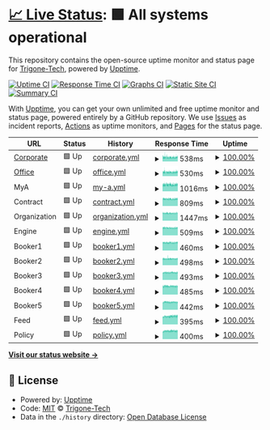 # [📈 Live Status](https://Trigone-Tech.github.io/upptime): <!--live status--> **🟩 All systems operational**

This repository contains the open-source uptime monitor and status page for [Trigone-Tech](https://Trigone-Tech.github.io/upptime), powered by [Upptime](https://github.com/upptime/upptime).

[![Uptime CI](https://github.com/Trigone-Tech/upptime/workflows/Uptime%20CI/badge.svg)](https://github.com/Trigone-Tech/upptime/actions?query=workflow%3A%22Uptime+CI%22)
[![Response Time CI](https://github.com/Trigone-Tech/upptime/workflows/Response%20Time%20CI/badge.svg)](https://github.com/Trigone-Tech/upptime/actions?query=workflow%3A%22Response+Time+CI%22)
[![Graphs CI](https://github.com/Trigone-Tech/upptime/workflows/Graphs%20CI/badge.svg)](https://github.com/Trigone-Tech/upptime/actions?query=workflow%3A%22Graphs+CI%22)
[![Static Site CI](https://github.com/Trigone-Tech/upptime/workflows/Static%20Site%20CI/badge.svg)](https://github.com/Trigone-Tech/upptime/actions?query=workflow%3A%22Static+Site+CI%22)
[![Summary CI](https://github.com/Trigone-Tech/upptime/workflows/Summary%20CI/badge.svg)](https://github.com/Trigone-Tech/upptime/actions?query=workflow%3A%22Summary+CI%22)

With [Upptime](https://upptime.js.org), you can get your own unlimited and free uptime monitor and status page, powered entirely by a GitHub repository. We use [Issues](https://github.com/Trigone-Tech/upptime/issues) as incident reports, [Actions](https://github.com/Trigone-Tech/upptime/actions) as uptime monitors, and [Pages](https://Trigone-Tech.github.io/upptime) for the status page.

<!--start: status pages-->
<!-- This summary is generated by Upptime (https://github.com/upptime/upptime) -->
<!-- Do not edit this manually, your changes will be overwritten -->
<!-- prettier-ignore -->
| URL | Status | History | Response Time | Uptime |
| --- | ------ | ------- | ------------- | ------ |
| <img alt="" src="https://icons.duckduckgo.com/ip3/corporate.ayruu.com.ico" height="13"> [Corporate](https://corporate.ayruu.com) | 🟩 Up | [corporate.yml](https://github.com/Trigone-Tech/upptime/commits/HEAD/history/corporate.yml) | <details><summary><img alt="Response time graph" src="./graphs/corporate/response-time-week.png" height="20"> 538ms</summary><br><a href="https://live.ayruu.com/history/corporate"><img alt="Response time 564" src="https://img.shields.io/endpoint?url=https%3A%2F%2Fraw.githubusercontent.com%2FTrigone-Tech%2Fupptime%2FHEAD%2Fapi%2Fcorporate%2Fresponse-time.json"></a><br><a href="https://live.ayruu.com/history/corporate"><img alt="24-hour response time 573" src="https://img.shields.io/endpoint?url=https%3A%2F%2Fraw.githubusercontent.com%2FTrigone-Tech%2Fupptime%2FHEAD%2Fapi%2Fcorporate%2Fresponse-time-day.json"></a><br><a href="https://live.ayruu.com/history/corporate"><img alt="7-day response time 538" src="https://img.shields.io/endpoint?url=https%3A%2F%2Fraw.githubusercontent.com%2FTrigone-Tech%2Fupptime%2FHEAD%2Fapi%2Fcorporate%2Fresponse-time-week.json"></a><br><a href="https://live.ayruu.com/history/corporate"><img alt="30-day response time 538" src="https://img.shields.io/endpoint?url=https%3A%2F%2Fraw.githubusercontent.com%2FTrigone-Tech%2Fupptime%2FHEAD%2Fapi%2Fcorporate%2Fresponse-time-month.json"></a><br><a href="https://live.ayruu.com/history/corporate"><img alt="1-year response time 564" src="https://img.shields.io/endpoint?url=https%3A%2F%2Fraw.githubusercontent.com%2FTrigone-Tech%2Fupptime%2FHEAD%2Fapi%2Fcorporate%2Fresponse-time-year.json"></a></details> | <details><summary><a href="https://live.ayruu.com/history/corporate">100.00%</a></summary><a href="https://live.ayruu.com/history/corporate"><img alt="All-time uptime 100.00%" src="https://img.shields.io/endpoint?url=https%3A%2F%2Fraw.githubusercontent.com%2FTrigone-Tech%2Fupptime%2FHEAD%2Fapi%2Fcorporate%2Fuptime.json"></a><br><a href="https://live.ayruu.com/history/corporate"><img alt="24-hour uptime 100.00%" src="https://img.shields.io/endpoint?url=https%3A%2F%2Fraw.githubusercontent.com%2FTrigone-Tech%2Fupptime%2FHEAD%2Fapi%2Fcorporate%2Fuptime-day.json"></a><br><a href="https://live.ayruu.com/history/corporate"><img alt="7-day uptime 100.00%" src="https://img.shields.io/endpoint?url=https%3A%2F%2Fraw.githubusercontent.com%2FTrigone-Tech%2Fupptime%2FHEAD%2Fapi%2Fcorporate%2Fuptime-week.json"></a><br><a href="https://live.ayruu.com/history/corporate"><img alt="30-day uptime 100.00%" src="https://img.shields.io/endpoint?url=https%3A%2F%2Fraw.githubusercontent.com%2FTrigone-Tech%2Fupptime%2FHEAD%2Fapi%2Fcorporate%2Fuptime-month.json"></a><br><a href="https://live.ayruu.com/history/corporate"><img alt="1-year uptime 100.00%" src="https://img.shields.io/endpoint?url=https%3A%2F%2Fraw.githubusercontent.com%2FTrigone-Tech%2Fupptime%2FHEAD%2Fapi%2Fcorporate%2Fuptime-year.json"></a></details>
| <img alt="" src="https://icons.duckduckgo.com/ip3/office.ayruu.com.ico" height="13"> [Office](https://office.ayruu.com) | 🟩 Up | [office.yml](https://github.com/Trigone-Tech/upptime/commits/HEAD/history/office.yml) | <details><summary><img alt="Response time graph" src="./graphs/office/response-time-week.png" height="20"> 530ms</summary><br><a href="https://live.ayruu.com/history/office"><img alt="Response time 553" src="https://img.shields.io/endpoint?url=https%3A%2F%2Fraw.githubusercontent.com%2FTrigone-Tech%2Fupptime%2FHEAD%2Fapi%2Foffice%2Fresponse-time.json"></a><br><a href="https://live.ayruu.com/history/office"><img alt="24-hour response time 577" src="https://img.shields.io/endpoint?url=https%3A%2F%2Fraw.githubusercontent.com%2FTrigone-Tech%2Fupptime%2FHEAD%2Fapi%2Foffice%2Fresponse-time-day.json"></a><br><a href="https://live.ayruu.com/history/office"><img alt="7-day response time 530" src="https://img.shields.io/endpoint?url=https%3A%2F%2Fraw.githubusercontent.com%2FTrigone-Tech%2Fupptime%2FHEAD%2Fapi%2Foffice%2Fresponse-time-week.json"></a><br><a href="https://live.ayruu.com/history/office"><img alt="30-day response time 526" src="https://img.shields.io/endpoint?url=https%3A%2F%2Fraw.githubusercontent.com%2FTrigone-Tech%2Fupptime%2FHEAD%2Fapi%2Foffice%2Fresponse-time-month.json"></a><br><a href="https://live.ayruu.com/history/office"><img alt="1-year response time 553" src="https://img.shields.io/endpoint?url=https%3A%2F%2Fraw.githubusercontent.com%2FTrigone-Tech%2Fupptime%2FHEAD%2Fapi%2Foffice%2Fresponse-time-year.json"></a></details> | <details><summary><a href="https://live.ayruu.com/history/office">100.00%</a></summary><a href="https://live.ayruu.com/history/office"><img alt="All-time uptime 100.00%" src="https://img.shields.io/endpoint?url=https%3A%2F%2Fraw.githubusercontent.com%2FTrigone-Tech%2Fupptime%2FHEAD%2Fapi%2Foffice%2Fuptime.json"></a><br><a href="https://live.ayruu.com/history/office"><img alt="24-hour uptime 100.00%" src="https://img.shields.io/endpoint?url=https%3A%2F%2Fraw.githubusercontent.com%2FTrigone-Tech%2Fupptime%2FHEAD%2Fapi%2Foffice%2Fuptime-day.json"></a><br><a href="https://live.ayruu.com/history/office"><img alt="7-day uptime 100.00%" src="https://img.shields.io/endpoint?url=https%3A%2F%2Fraw.githubusercontent.com%2FTrigone-Tech%2Fupptime%2FHEAD%2Fapi%2Foffice%2Fuptime-week.json"></a><br><a href="https://live.ayruu.com/history/office"><img alt="30-day uptime 100.00%" src="https://img.shields.io/endpoint?url=https%3A%2F%2Fraw.githubusercontent.com%2FTrigone-Tech%2Fupptime%2FHEAD%2Fapi%2Foffice%2Fuptime-month.json"></a><br><a href="https://live.ayruu.com/history/office"><img alt="1-year uptime 100.00%" src="https://img.shields.io/endpoint?url=https%3A%2F%2Fraw.githubusercontent.com%2FTrigone-Tech%2Fupptime%2FHEAD%2Fapi%2Foffice%2Fuptime-year.json"></a></details>
| <img alt="" src="https://icons.duckduckgo.com/ip3/null.ico" height="13"> MyA | 🟩 Up | [my-a.yml](https://github.com/Trigone-Tech/upptime/commits/HEAD/history/my-a.yml) | <details><summary><img alt="Response time graph" src="./graphs/my-a/response-time-week.png" height="20"> 1016ms</summary><br><a href="https://live.ayruu.com/history/my-a"><img alt="Response time 843" src="https://img.shields.io/endpoint?url=https%3A%2F%2Fraw.githubusercontent.com%2FTrigone-Tech%2Fupptime%2FHEAD%2Fapi%2Fmy-a%2Fresponse-time.json"></a><br><a href="https://live.ayruu.com/history/my-a"><img alt="24-hour response time 1069" src="https://img.shields.io/endpoint?url=https%3A%2F%2Fraw.githubusercontent.com%2FTrigone-Tech%2Fupptime%2FHEAD%2Fapi%2Fmy-a%2Fresponse-time-day.json"></a><br><a href="https://live.ayruu.com/history/my-a"><img alt="7-day response time 1016" src="https://img.shields.io/endpoint?url=https%3A%2F%2Fraw.githubusercontent.com%2FTrigone-Tech%2Fupptime%2FHEAD%2Fapi%2Fmy-a%2Fresponse-time-week.json"></a><br><a href="https://live.ayruu.com/history/my-a"><img alt="30-day response time 860" src="https://img.shields.io/endpoint?url=https%3A%2F%2Fraw.githubusercontent.com%2FTrigone-Tech%2Fupptime%2FHEAD%2Fapi%2Fmy-a%2Fresponse-time-month.json"></a><br><a href="https://live.ayruu.com/history/my-a"><img alt="1-year response time 843" src="https://img.shields.io/endpoint?url=https%3A%2F%2Fraw.githubusercontent.com%2FTrigone-Tech%2Fupptime%2FHEAD%2Fapi%2Fmy-a%2Fresponse-time-year.json"></a></details> | <details><summary><a href="https://live.ayruu.com/history/my-a">100.00%</a></summary><a href="https://live.ayruu.com/history/my-a"><img alt="All-time uptime 100.00%" src="https://img.shields.io/endpoint?url=https%3A%2F%2Fraw.githubusercontent.com%2FTrigone-Tech%2Fupptime%2FHEAD%2Fapi%2Fmy-a%2Fuptime.json"></a><br><a href="https://live.ayruu.com/history/my-a"><img alt="24-hour uptime 100.00%" src="https://img.shields.io/endpoint?url=https%3A%2F%2Fraw.githubusercontent.com%2FTrigone-Tech%2Fupptime%2FHEAD%2Fapi%2Fmy-a%2Fuptime-day.json"></a><br><a href="https://live.ayruu.com/history/my-a"><img alt="7-day uptime 100.00%" src="https://img.shields.io/endpoint?url=https%3A%2F%2Fraw.githubusercontent.com%2FTrigone-Tech%2Fupptime%2FHEAD%2Fapi%2Fmy-a%2Fuptime-week.json"></a><br><a href="https://live.ayruu.com/history/my-a"><img alt="30-day uptime 100.00%" src="https://img.shields.io/endpoint?url=https%3A%2F%2Fraw.githubusercontent.com%2FTrigone-Tech%2Fupptime%2FHEAD%2Fapi%2Fmy-a%2Fuptime-month.json"></a><br><a href="https://live.ayruu.com/history/my-a"><img alt="1-year uptime 100.00%" src="https://img.shields.io/endpoint?url=https%3A%2F%2Fraw.githubusercontent.com%2FTrigone-Tech%2Fupptime%2FHEAD%2Fapi%2Fmy-a%2Fuptime-year.json"></a></details>
| <img alt="" src="https://icons.duckduckgo.com/ip3/null.ico" height="13"> Contract | 🟩 Up | [contract.yml](https://github.com/Trigone-Tech/upptime/commits/HEAD/history/contract.yml) | <details><summary><img alt="Response time graph" src="./graphs/contract/response-time-week.png" height="20"> 809ms</summary><br><a href="https://live.ayruu.com/history/contract"><img alt="Response time 659" src="https://img.shields.io/endpoint?url=https%3A%2F%2Fraw.githubusercontent.com%2FTrigone-Tech%2Fupptime%2FHEAD%2Fapi%2Fcontract%2Fresponse-time.json"></a><br><a href="https://live.ayruu.com/history/contract"><img alt="24-hour response time 827" src="https://img.shields.io/endpoint?url=https%3A%2F%2Fraw.githubusercontent.com%2FTrigone-Tech%2Fupptime%2FHEAD%2Fapi%2Fcontract%2Fresponse-time-day.json"></a><br><a href="https://live.ayruu.com/history/contract"><img alt="7-day response time 809" src="https://img.shields.io/endpoint?url=https%3A%2F%2Fraw.githubusercontent.com%2FTrigone-Tech%2Fupptime%2FHEAD%2Fapi%2Fcontract%2Fresponse-time-week.json"></a><br><a href="https://live.ayruu.com/history/contract"><img alt="30-day response time 810" src="https://img.shields.io/endpoint?url=https%3A%2F%2Fraw.githubusercontent.com%2FTrigone-Tech%2Fupptime%2FHEAD%2Fapi%2Fcontract%2Fresponse-time-month.json"></a><br><a href="https://live.ayruu.com/history/contract"><img alt="1-year response time 659" src="https://img.shields.io/endpoint?url=https%3A%2F%2Fraw.githubusercontent.com%2FTrigone-Tech%2Fupptime%2FHEAD%2Fapi%2Fcontract%2Fresponse-time-year.json"></a></details> | <details><summary><a href="https://live.ayruu.com/history/contract">100.00%</a></summary><a href="https://live.ayruu.com/history/contract"><img alt="All-time uptime 100.00%" src="https://img.shields.io/endpoint?url=https%3A%2F%2Fraw.githubusercontent.com%2FTrigone-Tech%2Fupptime%2FHEAD%2Fapi%2Fcontract%2Fuptime.json"></a><br><a href="https://live.ayruu.com/history/contract"><img alt="24-hour uptime 100.00%" src="https://img.shields.io/endpoint?url=https%3A%2F%2Fraw.githubusercontent.com%2FTrigone-Tech%2Fupptime%2FHEAD%2Fapi%2Fcontract%2Fuptime-day.json"></a><br><a href="https://live.ayruu.com/history/contract"><img alt="7-day uptime 100.00%" src="https://img.shields.io/endpoint?url=https%3A%2F%2Fraw.githubusercontent.com%2FTrigone-Tech%2Fupptime%2FHEAD%2Fapi%2Fcontract%2Fuptime-week.json"></a><br><a href="https://live.ayruu.com/history/contract"><img alt="30-day uptime 100.00%" src="https://img.shields.io/endpoint?url=https%3A%2F%2Fraw.githubusercontent.com%2FTrigone-Tech%2Fupptime%2FHEAD%2Fapi%2Fcontract%2Fuptime-month.json"></a><br><a href="https://live.ayruu.com/history/contract"><img alt="1-year uptime 100.00%" src="https://img.shields.io/endpoint?url=https%3A%2F%2Fraw.githubusercontent.com%2FTrigone-Tech%2Fupptime%2FHEAD%2Fapi%2Fcontract%2Fuptime-year.json"></a></details>
| <img alt="" src="https://icons.duckduckgo.com/ip3/null.ico" height="13"> Organization | 🟩 Up | [organization.yml](https://github.com/Trigone-Tech/upptime/commits/HEAD/history/organization.yml) | <details><summary><img alt="Response time graph" src="./graphs/organization/response-time-week.png" height="20"> 1447ms</summary><br><a href="https://live.ayruu.com/history/organization"><img alt="Response time 1159" src="https://img.shields.io/endpoint?url=https%3A%2F%2Fraw.githubusercontent.com%2FTrigone-Tech%2Fupptime%2FHEAD%2Fapi%2Forganization%2Fresponse-time.json"></a><br><a href="https://live.ayruu.com/history/organization"><img alt="24-hour response time 1452" src="https://img.shields.io/endpoint?url=https%3A%2F%2Fraw.githubusercontent.com%2FTrigone-Tech%2Fupptime%2FHEAD%2Fapi%2Forganization%2Fresponse-time-day.json"></a><br><a href="https://live.ayruu.com/history/organization"><img alt="7-day response time 1447" src="https://img.shields.io/endpoint?url=https%3A%2F%2Fraw.githubusercontent.com%2FTrigone-Tech%2Fupptime%2FHEAD%2Fapi%2Forganization%2Fresponse-time-week.json"></a><br><a href="https://live.ayruu.com/history/organization"><img alt="30-day response time 1440" src="https://img.shields.io/endpoint?url=https%3A%2F%2Fraw.githubusercontent.com%2FTrigone-Tech%2Fupptime%2FHEAD%2Fapi%2Forganization%2Fresponse-time-month.json"></a><br><a href="https://live.ayruu.com/history/organization"><img alt="1-year response time 1159" src="https://img.shields.io/endpoint?url=https%3A%2F%2Fraw.githubusercontent.com%2FTrigone-Tech%2Fupptime%2FHEAD%2Fapi%2Forganization%2Fresponse-time-year.json"></a></details> | <details><summary><a href="https://live.ayruu.com/history/organization">100.00%</a></summary><a href="https://live.ayruu.com/history/organization"><img alt="All-time uptime 100.00%" src="https://img.shields.io/endpoint?url=https%3A%2F%2Fraw.githubusercontent.com%2FTrigone-Tech%2Fupptime%2FHEAD%2Fapi%2Forganization%2Fuptime.json"></a><br><a href="https://live.ayruu.com/history/organization"><img alt="24-hour uptime 100.00%" src="https://img.shields.io/endpoint?url=https%3A%2F%2Fraw.githubusercontent.com%2FTrigone-Tech%2Fupptime%2FHEAD%2Fapi%2Forganization%2Fuptime-day.json"></a><br><a href="https://live.ayruu.com/history/organization"><img alt="7-day uptime 100.00%" src="https://img.shields.io/endpoint?url=https%3A%2F%2Fraw.githubusercontent.com%2FTrigone-Tech%2Fupptime%2FHEAD%2Fapi%2Forganization%2Fuptime-week.json"></a><br><a href="https://live.ayruu.com/history/organization"><img alt="30-day uptime 100.00%" src="https://img.shields.io/endpoint?url=https%3A%2F%2Fraw.githubusercontent.com%2FTrigone-Tech%2Fupptime%2FHEAD%2Fapi%2Forganization%2Fuptime-month.json"></a><br><a href="https://live.ayruu.com/history/organization"><img alt="1-year uptime 100.00%" src="https://img.shields.io/endpoint?url=https%3A%2F%2Fraw.githubusercontent.com%2FTrigone-Tech%2Fupptime%2FHEAD%2Fapi%2Forganization%2Fuptime-year.json"></a></details>
| <img alt="" src="https://icons.duckduckgo.com/ip3/null.ico" height="13"> Engine | 🟩 Up | [engine.yml](https://github.com/Trigone-Tech/upptime/commits/HEAD/history/engine.yml) | <details><summary><img alt="Response time graph" src="./graphs/engine/response-time-week.png" height="20"> 509ms</summary><br><a href="https://live.ayruu.com/history/engine"><img alt="Response time 323" src="https://img.shields.io/endpoint?url=https%3A%2F%2Fraw.githubusercontent.com%2FTrigone-Tech%2Fupptime%2FHEAD%2Fapi%2Fengine%2Fresponse-time.json"></a><br><a href="https://live.ayruu.com/history/engine"><img alt="24-hour response time 513" src="https://img.shields.io/endpoint?url=https%3A%2F%2Fraw.githubusercontent.com%2FTrigone-Tech%2Fupptime%2FHEAD%2Fapi%2Fengine%2Fresponse-time-day.json"></a><br><a href="https://live.ayruu.com/history/engine"><img alt="7-day response time 509" src="https://img.shields.io/endpoint?url=https%3A%2F%2Fraw.githubusercontent.com%2FTrigone-Tech%2Fupptime%2FHEAD%2Fapi%2Fengine%2Fresponse-time-week.json"></a><br><a href="https://live.ayruu.com/history/engine"><img alt="30-day response time 499" src="https://img.shields.io/endpoint?url=https%3A%2F%2Fraw.githubusercontent.com%2FTrigone-Tech%2Fupptime%2FHEAD%2Fapi%2Fengine%2Fresponse-time-month.json"></a><br><a href="https://live.ayruu.com/history/engine"><img alt="1-year response time 323" src="https://img.shields.io/endpoint?url=https%3A%2F%2Fraw.githubusercontent.com%2FTrigone-Tech%2Fupptime%2FHEAD%2Fapi%2Fengine%2Fresponse-time-year.json"></a></details> | <details><summary><a href="https://live.ayruu.com/history/engine">100.00%</a></summary><a href="https://live.ayruu.com/history/engine"><img alt="All-time uptime 100.00%" src="https://img.shields.io/endpoint?url=https%3A%2F%2Fraw.githubusercontent.com%2FTrigone-Tech%2Fupptime%2FHEAD%2Fapi%2Fengine%2Fuptime.json"></a><br><a href="https://live.ayruu.com/history/engine"><img alt="24-hour uptime 100.00%" src="https://img.shields.io/endpoint?url=https%3A%2F%2Fraw.githubusercontent.com%2FTrigone-Tech%2Fupptime%2FHEAD%2Fapi%2Fengine%2Fuptime-day.json"></a><br><a href="https://live.ayruu.com/history/engine"><img alt="7-day uptime 100.00%" src="https://img.shields.io/endpoint?url=https%3A%2F%2Fraw.githubusercontent.com%2FTrigone-Tech%2Fupptime%2FHEAD%2Fapi%2Fengine%2Fuptime-week.json"></a><br><a href="https://live.ayruu.com/history/engine"><img alt="30-day uptime 100.00%" src="https://img.shields.io/endpoint?url=https%3A%2F%2Fraw.githubusercontent.com%2FTrigone-Tech%2Fupptime%2FHEAD%2Fapi%2Fengine%2Fuptime-month.json"></a><br><a href="https://live.ayruu.com/history/engine"><img alt="1-year uptime 100.00%" src="https://img.shields.io/endpoint?url=https%3A%2F%2Fraw.githubusercontent.com%2FTrigone-Tech%2Fupptime%2FHEAD%2Fapi%2Fengine%2Fuptime-year.json"></a></details>
| <img alt="" src="https://icons.duckduckgo.com/ip3/null.ico" height="13"> Booker1 | 🟩 Up | [booker1.yml](https://github.com/Trigone-Tech/upptime/commits/HEAD/history/booker1.yml) | <details><summary><img alt="Response time graph" src="./graphs/booker1/response-time-week.png" height="20"> 460ms</summary><br><a href="https://live.ayruu.com/history/booker1"><img alt="Response time 295" src="https://img.shields.io/endpoint?url=https%3A%2F%2Fraw.githubusercontent.com%2FTrigone-Tech%2Fupptime%2FHEAD%2Fapi%2Fbooker1%2Fresponse-time.json"></a><br><a href="https://live.ayruu.com/history/booker1"><img alt="24-hour response time 466" src="https://img.shields.io/endpoint?url=https%3A%2F%2Fraw.githubusercontent.com%2FTrigone-Tech%2Fupptime%2FHEAD%2Fapi%2Fbooker1%2Fresponse-time-day.json"></a><br><a href="https://live.ayruu.com/history/booker1"><img alt="7-day response time 460" src="https://img.shields.io/endpoint?url=https%3A%2F%2Fraw.githubusercontent.com%2FTrigone-Tech%2Fupptime%2FHEAD%2Fapi%2Fbooker1%2Fresponse-time-week.json"></a><br><a href="https://live.ayruu.com/history/booker1"><img alt="30-day response time 470" src="https://img.shields.io/endpoint?url=https%3A%2F%2Fraw.githubusercontent.com%2FTrigone-Tech%2Fupptime%2FHEAD%2Fapi%2Fbooker1%2Fresponse-time-month.json"></a><br><a href="https://live.ayruu.com/history/booker1"><img alt="1-year response time 295" src="https://img.shields.io/endpoint?url=https%3A%2F%2Fraw.githubusercontent.com%2FTrigone-Tech%2Fupptime%2FHEAD%2Fapi%2Fbooker1%2Fresponse-time-year.json"></a></details> | <details><summary><a href="https://live.ayruu.com/history/booker1">100.00%</a></summary><a href="https://live.ayruu.com/history/booker1"><img alt="All-time uptime 96.68%" src="https://img.shields.io/endpoint?url=https%3A%2F%2Fraw.githubusercontent.com%2FTrigone-Tech%2Fupptime%2FHEAD%2Fapi%2Fbooker1%2Fuptime.json"></a><br><a href="https://live.ayruu.com/history/booker1"><img alt="24-hour uptime 100.00%" src="https://img.shields.io/endpoint?url=https%3A%2F%2Fraw.githubusercontent.com%2FTrigone-Tech%2Fupptime%2FHEAD%2Fapi%2Fbooker1%2Fuptime-day.json"></a><br><a href="https://live.ayruu.com/history/booker1"><img alt="7-day uptime 100.00%" src="https://img.shields.io/endpoint?url=https%3A%2F%2Fraw.githubusercontent.com%2FTrigone-Tech%2Fupptime%2FHEAD%2Fapi%2Fbooker1%2Fuptime-week.json"></a><br><a href="https://live.ayruu.com/history/booker1"><img alt="30-day uptime 100.00%" src="https://img.shields.io/endpoint?url=https%3A%2F%2Fraw.githubusercontent.com%2FTrigone-Tech%2Fupptime%2FHEAD%2Fapi%2Fbooker1%2Fuptime-month.json"></a><br><a href="https://live.ayruu.com/history/booker1"><img alt="1-year uptime 96.68%" src="https://img.shields.io/endpoint?url=https%3A%2F%2Fraw.githubusercontent.com%2FTrigone-Tech%2Fupptime%2FHEAD%2Fapi%2Fbooker1%2Fuptime-year.json"></a></details>
| <img alt="" src="https://icons.duckduckgo.com/ip3/null.ico" height="13"> Booker2 | 🟩 Up | [booker2.yml](https://github.com/Trigone-Tech/upptime/commits/HEAD/history/booker2.yml) | <details><summary><img alt="Response time graph" src="./graphs/booker2/response-time-week.png" height="20"> 498ms</summary><br><a href="https://live.ayruu.com/history/booker2"><img alt="Response time 333" src="https://img.shields.io/endpoint?url=https%3A%2F%2Fraw.githubusercontent.com%2FTrigone-Tech%2Fupptime%2FHEAD%2Fapi%2Fbooker2%2Fresponse-time.json"></a><br><a href="https://live.ayruu.com/history/booker2"><img alt="24-hour response time 504" src="https://img.shields.io/endpoint?url=https%3A%2F%2Fraw.githubusercontent.com%2FTrigone-Tech%2Fupptime%2FHEAD%2Fapi%2Fbooker2%2Fresponse-time-day.json"></a><br><a href="https://live.ayruu.com/history/booker2"><img alt="7-day response time 498" src="https://img.shields.io/endpoint?url=https%3A%2F%2Fraw.githubusercontent.com%2FTrigone-Tech%2Fupptime%2FHEAD%2Fapi%2Fbooker2%2Fresponse-time-week.json"></a><br><a href="https://live.ayruu.com/history/booker2"><img alt="30-day response time 507" src="https://img.shields.io/endpoint?url=https%3A%2F%2Fraw.githubusercontent.com%2FTrigone-Tech%2Fupptime%2FHEAD%2Fapi%2Fbooker2%2Fresponse-time-month.json"></a><br><a href="https://live.ayruu.com/history/booker2"><img alt="1-year response time 333" src="https://img.shields.io/endpoint?url=https%3A%2F%2Fraw.githubusercontent.com%2FTrigone-Tech%2Fupptime%2FHEAD%2Fapi%2Fbooker2%2Fresponse-time-year.json"></a></details> | <details><summary><a href="https://live.ayruu.com/history/booker2">100.00%</a></summary><a href="https://live.ayruu.com/history/booker2"><img alt="All-time uptime 96.68%" src="https://img.shields.io/endpoint?url=https%3A%2F%2Fraw.githubusercontent.com%2FTrigone-Tech%2Fupptime%2FHEAD%2Fapi%2Fbooker2%2Fuptime.json"></a><br><a href="https://live.ayruu.com/history/booker2"><img alt="24-hour uptime 100.00%" src="https://img.shields.io/endpoint?url=https%3A%2F%2Fraw.githubusercontent.com%2FTrigone-Tech%2Fupptime%2FHEAD%2Fapi%2Fbooker2%2Fuptime-day.json"></a><br><a href="https://live.ayruu.com/history/booker2"><img alt="7-day uptime 100.00%" src="https://img.shields.io/endpoint?url=https%3A%2F%2Fraw.githubusercontent.com%2FTrigone-Tech%2Fupptime%2FHEAD%2Fapi%2Fbooker2%2Fuptime-week.json"></a><br><a href="https://live.ayruu.com/history/booker2"><img alt="30-day uptime 100.00%" src="https://img.shields.io/endpoint?url=https%3A%2F%2Fraw.githubusercontent.com%2FTrigone-Tech%2Fupptime%2FHEAD%2Fapi%2Fbooker2%2Fuptime-month.json"></a><br><a href="https://live.ayruu.com/history/booker2"><img alt="1-year uptime 96.68%" src="https://img.shields.io/endpoint?url=https%3A%2F%2Fraw.githubusercontent.com%2FTrigone-Tech%2Fupptime%2FHEAD%2Fapi%2Fbooker2%2Fuptime-year.json"></a></details>
| <img alt="" src="https://icons.duckduckgo.com/ip3/null.ico" height="13"> Booker3 | 🟩 Up | [booker3.yml](https://github.com/Trigone-Tech/upptime/commits/HEAD/history/booker3.yml) | <details><summary><img alt="Response time graph" src="./graphs/booker3/response-time-week.png" height="20"> 493ms</summary><br><a href="https://live.ayruu.com/history/booker3"><img alt="Response time 325" src="https://img.shields.io/endpoint?url=https%3A%2F%2Fraw.githubusercontent.com%2FTrigone-Tech%2Fupptime%2FHEAD%2Fapi%2Fbooker3%2Fresponse-time.json"></a><br><a href="https://live.ayruu.com/history/booker3"><img alt="24-hour response time 501" src="https://img.shields.io/endpoint?url=https%3A%2F%2Fraw.githubusercontent.com%2FTrigone-Tech%2Fupptime%2FHEAD%2Fapi%2Fbooker3%2Fresponse-time-day.json"></a><br><a href="https://live.ayruu.com/history/booker3"><img alt="7-day response time 493" src="https://img.shields.io/endpoint?url=https%3A%2F%2Fraw.githubusercontent.com%2FTrigone-Tech%2Fupptime%2FHEAD%2Fapi%2Fbooker3%2Fresponse-time-week.json"></a><br><a href="https://live.ayruu.com/history/booker3"><img alt="30-day response time 499" src="https://img.shields.io/endpoint?url=https%3A%2F%2Fraw.githubusercontent.com%2FTrigone-Tech%2Fupptime%2FHEAD%2Fapi%2Fbooker3%2Fresponse-time-month.json"></a><br><a href="https://live.ayruu.com/history/booker3"><img alt="1-year response time 325" src="https://img.shields.io/endpoint?url=https%3A%2F%2Fraw.githubusercontent.com%2FTrigone-Tech%2Fupptime%2FHEAD%2Fapi%2Fbooker3%2Fresponse-time-year.json"></a></details> | <details><summary><a href="https://live.ayruu.com/history/booker3">100.00%</a></summary><a href="https://live.ayruu.com/history/booker3"><img alt="All-time uptime 100.00%" src="https://img.shields.io/endpoint?url=https%3A%2F%2Fraw.githubusercontent.com%2FTrigone-Tech%2Fupptime%2FHEAD%2Fapi%2Fbooker3%2Fuptime.json"></a><br><a href="https://live.ayruu.com/history/booker3"><img alt="24-hour uptime 100.00%" src="https://img.shields.io/endpoint?url=https%3A%2F%2Fraw.githubusercontent.com%2FTrigone-Tech%2Fupptime%2FHEAD%2Fapi%2Fbooker3%2Fuptime-day.json"></a><br><a href="https://live.ayruu.com/history/booker3"><img alt="7-day uptime 100.00%" src="https://img.shields.io/endpoint?url=https%3A%2F%2Fraw.githubusercontent.com%2FTrigone-Tech%2Fupptime%2FHEAD%2Fapi%2Fbooker3%2Fuptime-week.json"></a><br><a href="https://live.ayruu.com/history/booker3"><img alt="30-day uptime 100.00%" src="https://img.shields.io/endpoint?url=https%3A%2F%2Fraw.githubusercontent.com%2FTrigone-Tech%2Fupptime%2FHEAD%2Fapi%2Fbooker3%2Fuptime-month.json"></a><br><a href="https://live.ayruu.com/history/booker3"><img alt="1-year uptime 100.00%" src="https://img.shields.io/endpoint?url=https%3A%2F%2Fraw.githubusercontent.com%2FTrigone-Tech%2Fupptime%2FHEAD%2Fapi%2Fbooker3%2Fuptime-year.json"></a></details>
| <img alt="" src="https://icons.duckduckgo.com/ip3/null.ico" height="13"> Booker4 | 🟩 Up | [booker4.yml](https://github.com/Trigone-Tech/upptime/commits/HEAD/history/booker4.yml) | <details><summary><img alt="Response time graph" src="./graphs/booker4/response-time-week.png" height="20"> 485ms</summary><br><a href="https://live.ayruu.com/history/booker4"><img alt="Response time 331" src="https://img.shields.io/endpoint?url=https%3A%2F%2Fraw.githubusercontent.com%2FTrigone-Tech%2Fupptime%2FHEAD%2Fapi%2Fbooker4%2Fresponse-time.json"></a><br><a href="https://live.ayruu.com/history/booker4"><img alt="24-hour response time 493" src="https://img.shields.io/endpoint?url=https%3A%2F%2Fraw.githubusercontent.com%2FTrigone-Tech%2Fupptime%2FHEAD%2Fapi%2Fbooker4%2Fresponse-time-day.json"></a><br><a href="https://live.ayruu.com/history/booker4"><img alt="7-day response time 485" src="https://img.shields.io/endpoint?url=https%3A%2F%2Fraw.githubusercontent.com%2FTrigone-Tech%2Fupptime%2FHEAD%2Fapi%2Fbooker4%2Fresponse-time-week.json"></a><br><a href="https://live.ayruu.com/history/booker4"><img alt="30-day response time 490" src="https://img.shields.io/endpoint?url=https%3A%2F%2Fraw.githubusercontent.com%2FTrigone-Tech%2Fupptime%2FHEAD%2Fapi%2Fbooker4%2Fresponse-time-month.json"></a><br><a href="https://live.ayruu.com/history/booker4"><img alt="1-year response time 331" src="https://img.shields.io/endpoint?url=https%3A%2F%2Fraw.githubusercontent.com%2FTrigone-Tech%2Fupptime%2FHEAD%2Fapi%2Fbooker4%2Fresponse-time-year.json"></a></details> | <details><summary><a href="https://live.ayruu.com/history/booker4">100.00%</a></summary><a href="https://live.ayruu.com/history/booker4"><img alt="All-time uptime 100.00%" src="https://img.shields.io/endpoint?url=https%3A%2F%2Fraw.githubusercontent.com%2FTrigone-Tech%2Fupptime%2FHEAD%2Fapi%2Fbooker4%2Fuptime.json"></a><br><a href="https://live.ayruu.com/history/booker4"><img alt="24-hour uptime 100.00%" src="https://img.shields.io/endpoint?url=https%3A%2F%2Fraw.githubusercontent.com%2FTrigone-Tech%2Fupptime%2FHEAD%2Fapi%2Fbooker4%2Fuptime-day.json"></a><br><a href="https://live.ayruu.com/history/booker4"><img alt="7-day uptime 100.00%" src="https://img.shields.io/endpoint?url=https%3A%2F%2Fraw.githubusercontent.com%2FTrigone-Tech%2Fupptime%2FHEAD%2Fapi%2Fbooker4%2Fuptime-week.json"></a><br><a href="https://live.ayruu.com/history/booker4"><img alt="30-day uptime 100.00%" src="https://img.shields.io/endpoint?url=https%3A%2F%2Fraw.githubusercontent.com%2FTrigone-Tech%2Fupptime%2FHEAD%2Fapi%2Fbooker4%2Fuptime-month.json"></a><br><a href="https://live.ayruu.com/history/booker4"><img alt="1-year uptime 100.00%" src="https://img.shields.io/endpoint?url=https%3A%2F%2Fraw.githubusercontent.com%2FTrigone-Tech%2Fupptime%2FHEAD%2Fapi%2Fbooker4%2Fuptime-year.json"></a></details>
| <img alt="" src="https://icons.duckduckgo.com/ip3/null.ico" height="13"> Booker5 | 🟩 Up | [booker5.yml](https://github.com/Trigone-Tech/upptime/commits/HEAD/history/booker5.yml) | <details><summary><img alt="Response time graph" src="./graphs/booker5/response-time-week.png" height="20"> 442ms</summary><br><a href="https://live.ayruu.com/history/booker5"><img alt="Response time 289" src="https://img.shields.io/endpoint?url=https%3A%2F%2Fraw.githubusercontent.com%2FTrigone-Tech%2Fupptime%2FHEAD%2Fapi%2Fbooker5%2Fresponse-time.json"></a><br><a href="https://live.ayruu.com/history/booker5"><img alt="24-hour response time 449" src="https://img.shields.io/endpoint?url=https%3A%2F%2Fraw.githubusercontent.com%2FTrigone-Tech%2Fupptime%2FHEAD%2Fapi%2Fbooker5%2Fresponse-time-day.json"></a><br><a href="https://live.ayruu.com/history/booker5"><img alt="7-day response time 442" src="https://img.shields.io/endpoint?url=https%3A%2F%2Fraw.githubusercontent.com%2FTrigone-Tech%2Fupptime%2FHEAD%2Fapi%2Fbooker5%2Fresponse-time-week.json"></a><br><a href="https://live.ayruu.com/history/booker5"><img alt="30-day response time 454" src="https://img.shields.io/endpoint?url=https%3A%2F%2Fraw.githubusercontent.com%2FTrigone-Tech%2Fupptime%2FHEAD%2Fapi%2Fbooker5%2Fresponse-time-month.json"></a><br><a href="https://live.ayruu.com/history/booker5"><img alt="1-year response time 289" src="https://img.shields.io/endpoint?url=https%3A%2F%2Fraw.githubusercontent.com%2FTrigone-Tech%2Fupptime%2FHEAD%2Fapi%2Fbooker5%2Fresponse-time-year.json"></a></details> | <details><summary><a href="https://live.ayruu.com/history/booker5">100.00%</a></summary><a href="https://live.ayruu.com/history/booker5"><img alt="All-time uptime 100.00%" src="https://img.shields.io/endpoint?url=https%3A%2F%2Fraw.githubusercontent.com%2FTrigone-Tech%2Fupptime%2FHEAD%2Fapi%2Fbooker5%2Fuptime.json"></a><br><a href="https://live.ayruu.com/history/booker5"><img alt="24-hour uptime 100.00%" src="https://img.shields.io/endpoint?url=https%3A%2F%2Fraw.githubusercontent.com%2FTrigone-Tech%2Fupptime%2FHEAD%2Fapi%2Fbooker5%2Fuptime-day.json"></a><br><a href="https://live.ayruu.com/history/booker5"><img alt="7-day uptime 100.00%" src="https://img.shields.io/endpoint?url=https%3A%2F%2Fraw.githubusercontent.com%2FTrigone-Tech%2Fupptime%2FHEAD%2Fapi%2Fbooker5%2Fuptime-week.json"></a><br><a href="https://live.ayruu.com/history/booker5"><img alt="30-day uptime 100.00%" src="https://img.shields.io/endpoint?url=https%3A%2F%2Fraw.githubusercontent.com%2FTrigone-Tech%2Fupptime%2FHEAD%2Fapi%2Fbooker5%2Fuptime-month.json"></a><br><a href="https://live.ayruu.com/history/booker5"><img alt="1-year uptime 100.00%" src="https://img.shields.io/endpoint?url=https%3A%2F%2Fraw.githubusercontent.com%2FTrigone-Tech%2Fupptime%2FHEAD%2Fapi%2Fbooker5%2Fuptime-year.json"></a></details>
| <img alt="" src="https://icons.duckduckgo.com/ip3/null.ico" height="13"> Feed | 🟩 Up | [feed.yml](https://github.com/Trigone-Tech/upptime/commits/HEAD/history/feed.yml) | <details><summary><img alt="Response time graph" src="./graphs/feed/response-time-week.png" height="20"> 395ms</summary><br><a href="https://live.ayruu.com/history/feed"><img alt="Response time 211" src="https://img.shields.io/endpoint?url=https%3A%2F%2Fraw.githubusercontent.com%2FTrigone-Tech%2Fupptime%2FHEAD%2Fapi%2Ffeed%2Fresponse-time.json"></a><br><a href="https://live.ayruu.com/history/feed"><img alt="24-hour response time 383" src="https://img.shields.io/endpoint?url=https%3A%2F%2Fraw.githubusercontent.com%2FTrigone-Tech%2Fupptime%2FHEAD%2Fapi%2Ffeed%2Fresponse-time-day.json"></a><br><a href="https://live.ayruu.com/history/feed"><img alt="7-day response time 395" src="https://img.shields.io/endpoint?url=https%3A%2F%2Fraw.githubusercontent.com%2FTrigone-Tech%2Fupptime%2FHEAD%2Fapi%2Ffeed%2Fresponse-time-week.json"></a><br><a href="https://live.ayruu.com/history/feed"><img alt="30-day response time 255" src="https://img.shields.io/endpoint?url=https%3A%2F%2Fraw.githubusercontent.com%2FTrigone-Tech%2Fupptime%2FHEAD%2Fapi%2Ffeed%2Fresponse-time-month.json"></a><br><a href="https://live.ayruu.com/history/feed"><img alt="1-year response time 211" src="https://img.shields.io/endpoint?url=https%3A%2F%2Fraw.githubusercontent.com%2FTrigone-Tech%2Fupptime%2FHEAD%2Fapi%2Ffeed%2Fresponse-time-year.json"></a></details> | <details><summary><a href="https://live.ayruu.com/history/feed">100.00%</a></summary><a href="https://live.ayruu.com/history/feed"><img alt="All-time uptime 100.00%" src="https://img.shields.io/endpoint?url=https%3A%2F%2Fraw.githubusercontent.com%2FTrigone-Tech%2Fupptime%2FHEAD%2Fapi%2Ffeed%2Fuptime.json"></a><br><a href="https://live.ayruu.com/history/feed"><img alt="24-hour uptime 100.00%" src="https://img.shields.io/endpoint?url=https%3A%2F%2Fraw.githubusercontent.com%2FTrigone-Tech%2Fupptime%2FHEAD%2Fapi%2Ffeed%2Fuptime-day.json"></a><br><a href="https://live.ayruu.com/history/feed"><img alt="7-day uptime 100.00%" src="https://img.shields.io/endpoint?url=https%3A%2F%2Fraw.githubusercontent.com%2FTrigone-Tech%2Fupptime%2FHEAD%2Fapi%2Ffeed%2Fuptime-week.json"></a><br><a href="https://live.ayruu.com/history/feed"><img alt="30-day uptime 100.00%" src="https://img.shields.io/endpoint?url=https%3A%2F%2Fraw.githubusercontent.com%2FTrigone-Tech%2Fupptime%2FHEAD%2Fapi%2Ffeed%2Fuptime-month.json"></a><br><a href="https://live.ayruu.com/history/feed"><img alt="1-year uptime 100.00%" src="https://img.shields.io/endpoint?url=https%3A%2F%2Fraw.githubusercontent.com%2FTrigone-Tech%2Fupptime%2FHEAD%2Fapi%2Ffeed%2Fuptime-year.json"></a></details>
| <img alt="" src="https://icons.duckduckgo.com/ip3/null.ico" height="13"> Policy | 🟩 Up | [policy.yml](https://github.com/Trigone-Tech/upptime/commits/HEAD/history/policy.yml) | <details><summary><img alt="Response time graph" src="./graphs/policy/response-time-week.png" height="20"> 400ms</summary><br><a href="https://live.ayruu.com/history/policy"><img alt="Response time 215" src="https://img.shields.io/endpoint?url=https%3A%2F%2Fraw.githubusercontent.com%2FTrigone-Tech%2Fupptime%2FHEAD%2Fapi%2Fpolicy%2Fresponse-time.json"></a><br><a href="https://live.ayruu.com/history/policy"><img alt="24-hour response time 407" src="https://img.shields.io/endpoint?url=https%3A%2F%2Fraw.githubusercontent.com%2FTrigone-Tech%2Fupptime%2FHEAD%2Fapi%2Fpolicy%2Fresponse-time-day.json"></a><br><a href="https://live.ayruu.com/history/policy"><img alt="7-day response time 400" src="https://img.shields.io/endpoint?url=https%3A%2F%2Fraw.githubusercontent.com%2FTrigone-Tech%2Fupptime%2FHEAD%2Fapi%2Fpolicy%2Fresponse-time-week.json"></a><br><a href="https://live.ayruu.com/history/policy"><img alt="30-day response time 278" src="https://img.shields.io/endpoint?url=https%3A%2F%2Fraw.githubusercontent.com%2FTrigone-Tech%2Fupptime%2FHEAD%2Fapi%2Fpolicy%2Fresponse-time-month.json"></a><br><a href="https://live.ayruu.com/history/policy"><img alt="1-year response time 215" src="https://img.shields.io/endpoint?url=https%3A%2F%2Fraw.githubusercontent.com%2FTrigone-Tech%2Fupptime%2FHEAD%2Fapi%2Fpolicy%2Fresponse-time-year.json"></a></details> | <details><summary><a href="https://live.ayruu.com/history/policy">100.00%</a></summary><a href="https://live.ayruu.com/history/policy"><img alt="All-time uptime 100.00%" src="https://img.shields.io/endpoint?url=https%3A%2F%2Fraw.githubusercontent.com%2FTrigone-Tech%2Fupptime%2FHEAD%2Fapi%2Fpolicy%2Fuptime.json"></a><br><a href="https://live.ayruu.com/history/policy"><img alt="24-hour uptime 100.00%" src="https://img.shields.io/endpoint?url=https%3A%2F%2Fraw.githubusercontent.com%2FTrigone-Tech%2Fupptime%2FHEAD%2Fapi%2Fpolicy%2Fuptime-day.json"></a><br><a href="https://live.ayruu.com/history/policy"><img alt="7-day uptime 100.00%" src="https://img.shields.io/endpoint?url=https%3A%2F%2Fraw.githubusercontent.com%2FTrigone-Tech%2Fupptime%2FHEAD%2Fapi%2Fpolicy%2Fuptime-week.json"></a><br><a href="https://live.ayruu.com/history/policy"><img alt="30-day uptime 100.00%" src="https://img.shields.io/endpoint?url=https%3A%2F%2Fraw.githubusercontent.com%2FTrigone-Tech%2Fupptime%2FHEAD%2Fapi%2Fpolicy%2Fuptime-month.json"></a><br><a href="https://live.ayruu.com/history/policy"><img alt="1-year uptime 100.00%" src="https://img.shields.io/endpoint?url=https%3A%2F%2Fraw.githubusercontent.com%2FTrigone-Tech%2Fupptime%2FHEAD%2Fapi%2Fpolicy%2Fuptime-year.json"></a></details>

<!--end: status pages-->

[**Visit our status website →**](https://Trigone-Tech.github.io/upptime)

## 📄 License

- Powered by: [Upptime](https://github.com/upptime/upptime)
- Code: [MIT](./LICENSE) © [Trigone-Tech](https://Trigone-Tech.github.io/upptime)
- Data in the `./history` directory: [Open Database License](https://opendatacommons.org/licenses/odbl/1-0/)
